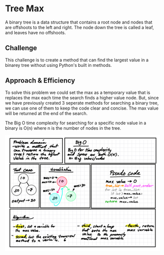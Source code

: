 # Tree Max

A binary tree is a data structure that contains a root node and nodes that are offshoots to the left and right. The node down the tree is called a leaf, and leaves have no offshoots.

## Challenge

This challenge is to create a method that can find the largest value in a binarey tree without using Python's built in methods.

## Approach & Efficiency

To solve this problem we could set the max as a temporary value that is replaces the max each time the search finds a higher value node. But, since we have previously created 3 seperate methods for searching a binary tree, we can use one of them to keep the code clear and concise. The max value will be returned at the end of the search.

The Big O time complexity for searching for a specific node value in a binary is O(n) where n is the number of nodes in the tree.

![Code Challenge Whiteboard](treeMAX.PNG)
